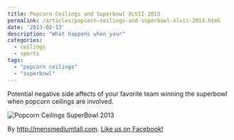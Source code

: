 ```yaml
---
title: Popcorn Ceilings and Superbowl XLVII 2013
permalink: /articles/popcorn-ceilings-and-superbowl-xlvii-2013.html
date: '2013-02-13'
description: "What happens when your"
categories:
  - ceilings
  - sports
tags:
  - "popcorn ceilings"
  - "superbowl"
---
```


Potential negative side affects of your favorite team winning the superbowl
when popcorn ceilings are involved.

![Popcorn Ceilings SuperBowl 2013](http://i.imgur.com/nIudiMB.png)

By <http://mensmediumtall.com>. [Like us on Facebook!](http://fb.com/mensmediumtall)
